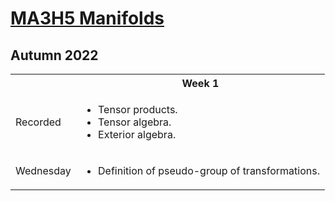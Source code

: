 <head>
<script type="text/javascript" id="MathJax-script" async
  src="https://cdn.jsdelivr.net/npm/mathjax@3/es5/tex-mml-chtml.js">
</script>
<script>
  MathJax = {
    tex: {
      inlineMath: [['$', '$']]
    }
  };
</script>
</head>


# [MA3H5 Manifolds](https://moodle.warwick.ac.uk/course/view.php?id=52238)
## Autumn 2022

<table>
  <tbody>
<!--  ##################  Week 1  ################## -->
    <tr><th></th><th align=center>Week 1</th></tr><tr>
      <td>Recorded</td>
      <td>
        <ul>
          <li>  Tensor products.</li>
          <li>  Tensor algebra.</li>
          <li>  Exterior algebra.</li>
        </ul>
      </td>
    </tr>
    <tr>
      <td>Wednesday</td>
      <td>
        <ul>
          <li>  Definition of pseudo-group of transformations.</li>
        </ul>
      </td>
    </tr>
  </tbody>
</table>

